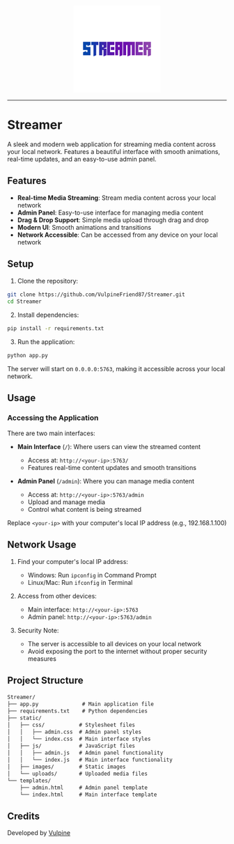 <p align="center">
    <img src="https://raw.githubusercontent.com/VulpineFriend87/Streamer/refs/heads/master/static/images/logo.png" width="200px" height="200px">
</p>

---

# Streamer

A sleek and modern web application for streaming media content across your local network. Features a beautiful interface with smooth animations, real-time updates, and an easy-to-use admin panel.

## Features

- **Real-time Media Streaming**: Stream media content across your local network
- **Admin Panel**: Easy-to-use interface for managing media content
- **Drag & Drop Support**: Simple media upload through drag and drop
- **Modern UI**: Smooth animations and transitions
- **Network Accessible**: Can be accessed from any device on your local network

## Setup

1. Clone the repository:
```bash
git clone https://github.com/VulpineFriend87/Streamer.git
cd Streamer
```

2. Install dependencies:
```bash
pip install -r requirements.txt
```

3. Run the application:
```bash
python app.py
```

The server will start on `0.0.0.0:5763`, making it accessible across your local network.

## Usage

### Accessing the Application

There are two main interfaces:

- **Main Interface** (`/`): Where users can view the streamed content
  - Access at: `http://<your-ip>:5763/`
  - Features real-time content updates and smooth transitions

- **Admin Panel** (`/admin`): Where you can manage media content
  - Access at: `http://<your-ip>:5763/admin`
  - Upload and manage media
  - Control what content is being streamed

Replace `<your-ip>` with your computer's local IP address (e.g., 192.168.1.100)

## Network Usage

1. Find your computer's local IP address:
   - Windows: Run `ipconfig` in Command Prompt
   - Linux/Mac: Run `ifconfig` in Terminal

2. Access from other devices:
   - Main interface: `http://<your-ip>:5763`
   - Admin panel: `http://<your-ip>:5763/admin`

3. Security Note:
   - The server is accessible to all devices on your local network
   - Avoid exposing the port to the internet without proper security measures

## Project Structure

```
Streamer/
├── app.py              # Main application file
├── requirements.txt    # Python dependencies
├── static/
│   ├── css/           # Stylesheet files
│   │   ├── admin.css  # Admin panel styles
│   │   └── index.css  # Main interface styles
│   ├── js/            # JavaScript files
│   │   ├── admin.js   # Admin panel functionality
│   │   └── index.js   # Main interface functionality
│   ├── images/        # Static images
│   └── uploads/       # Uploaded media files
└── templates/
    ├── admin.html     # Admin panel template
    └── index.html     # Main interface template
```

## Credits

Developed by [Vulpine](https://vulpine.pro)
